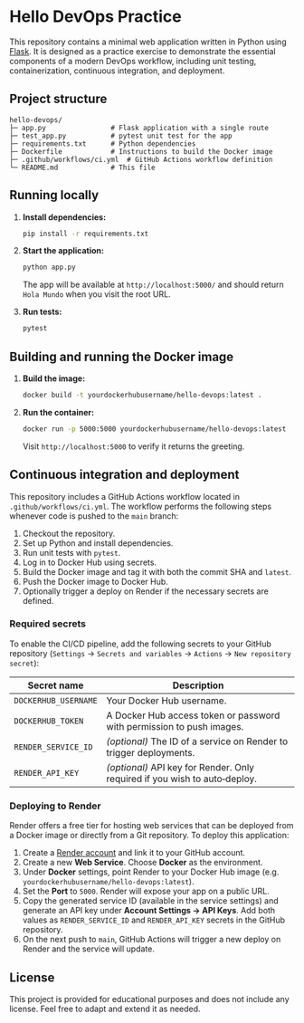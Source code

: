 # Hello DevOps Practice

This repository contains a minimal web application written in Python using
[Flask](https://flask.palletsprojects.com/). It is designed as a
practice exercise to demonstrate the essential components of a modern
DevOps workflow, including unit testing, containerization, continuous
integration, and deployment.

## Project structure

```
hello-devops/
├─ app.py                # Flask application with a single route
├─ test_app.py           # pytest unit test for the app
├─ requirements.txt      # Python dependencies
├─ Dockerfile            # Instructions to build the Docker image
├─ .github/workflows/ci.yml  # GitHub Actions workflow definition
└─ README.md             # This file
```

## Running locally

1. **Install dependencies:**

   ```sh
   pip install -r requirements.txt
   ```

2. **Start the application:**

   ```sh
   python app.py
   ```

   The app will be available at `http://localhost:5000/` and should return
   `Hola Mundo` when you visit the root URL.

3. **Run tests:**

   ```sh
   pytest
   ```

## Building and running the Docker image

1. **Build the image:**

   ```sh
   docker build -t yourdockerhubusername/hello-devops:latest .
   ```

2. **Run the container:**

   ```sh
   docker run -p 5000:5000 yourdockerhubusername/hello-devops:latest
   ```

   Visit `http://localhost:5000` to verify it returns the greeting.

## Continuous integration and deployment

This repository includes a GitHub Actions workflow located in
`.github/workflows/ci.yml`. The workflow performs the following steps
whenever code is pushed to the `main` branch:

1. Checkout the repository.
2. Set up Python and install dependencies.
3. Run unit tests with `pytest`.
4. Log in to Docker Hub using secrets.
5. Build the Docker image and tag it with both the commit SHA and `latest`.
6. Push the Docker image to Docker Hub.
7. Optionally trigger a deploy on Render if the necessary secrets are defined.

### Required secrets

To enable the CI/CD pipeline, add the following secrets to your GitHub
repository (`Settings` → `Secrets and variables` → `Actions` → `New
repository secret`):

| Secret name            | Description                                                                     |
|-----------------------|---------------------------------------------------------------------------------|
| `DOCKERHUB_USERNAME`  | Your Docker Hub username.                                                         |
| `DOCKERHUB_TOKEN`     | A Docker Hub access token or password with permission to push images.            |
| `RENDER_SERVICE_ID`   | *(optional)* The ID of a service on Render to trigger deployments.               |
| `RENDER_API_KEY`      | *(optional)* API key for Render. Only required if you wish to auto‑deploy.       |

### Deploying to Render

Render offers a free tier for hosting web services that can be deployed
from a Docker image or directly from a Git repository. To deploy this
application:

1. Create a [Render account](https://render.com/) and link it to your
   GitHub account.
2. Create a new **Web Service**. Choose **Docker** as the environment.
3. Under **Docker** settings, point Render to your Docker Hub image
   (e.g. `yourdockerhubusername/hello-devops:latest`).
4. Set the **Port** to `5000`. Render will expose your app on a
   public URL.
5. Copy the generated service ID (available in the service settings) and
   generate an API key under **Account Settings → API Keys**. Add both
   values as `RENDER_SERVICE_ID` and `RENDER_API_KEY` secrets in the
   GitHub repository.
6. On the next push to `main`, GitHub Actions will trigger a new deploy
   on Render and the service will update.


## License

This project is provided for educational purposes and does not include
any license. Feel free to adapt and extend it as needed.

